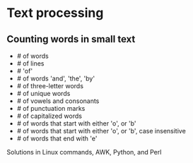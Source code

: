# Text processing

## Counting words in small text

- \# of words 
- \# of lines
- \# 'of'
- \# of words 'and', 'the', 'by'
- \# of three-letter words
- \# of unique words
- \# of vowels and consonants
- \# of punctuation marks 
- \# of capitalized words
- \# of words that start with either 'o', or 'b'
- \# of words that start with either 'o', or 'b', case insensitive
- \# of words that end with 'e'


Solutions in Linux commands, AWK, Python, and Perl  

